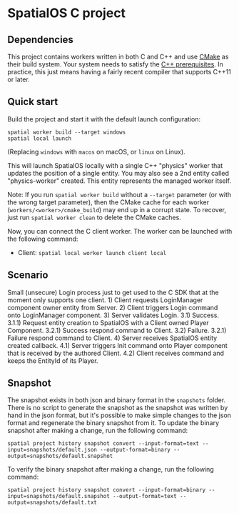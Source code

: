 # SpatialOS C project

## Dependencies

This project contains workers written in both C and C++ and use [CMake](https://cmake.org/download/)
as their build system. Your system needs to satisfy the
[C++ prerequisites](https://docs.improbable.io/reference/latest/cppsdk/setting-up#prerequisites).
In practice, this just means having a fairly recent compiler that supports C++11 or later.

## Quick start

Build the project and start it with the default launch configuration:

```
spatial worker build --target windows
spatial local launch
```

(Replacing `windows` with `macos` on macOS, or `linux` on Linux).

This will launch SpatialOS locally with a single C++ "physics" worker that updates the position of
a single entity. You may also see a 2nd entity called "physics-worker" created. This entity
represents the managed worker itself.

Note: If you run `spatial worker build` without a `--target` parameter (or with the wrong target
parameter), then the CMake cache for each worker (`workers/<worker>/cmake_build`) may end up in
a corrupt state. To recover, just run `spatial worker clean` to delete the CMake caches.

Now, you can connect the C client worker. The worker can be launched with the following command:

* Client: `spatial local worker launch client local`

## Scenario

Small (unsecure) Login process just to get used to the C SDK that at the moment only supports one client. 
	1) Client requests LoginManager component owner entity from Server.
	2) Client triggers Login command onto LoginManager component.
	3) Server validates Login.
		3.1) Success.
			3.1.1) Request entity creation to SpatialOS with a Client owned Player Component.
			3.2.1) Success respond command to Client.
		3.2) Failure.
			3.2.1) Failure respond command to Client.
	4) Server receives SpatialOS entity created callback.
		4.1) Server triggers Init command onto Player component that is received by the authored Client. 
		4.2) Client receives command and keeps the EntityId of its Player.

## Snapshot

The snapshot exists in both json and binary format in the `snapshots` folder. There is no script
to generate the snapshot as the snapshot was written by hand in the json format, but it's possible
to make simple changes to the json format and regenerate the binary snapshot from it. To update the
binary snapshot after making a change, run the following command:

```
spatial project history snapshot convert --input-format=text --input=snapshots/default.json --output-format=binary --output=snapshots/default.snapshot
```

To verify the binary snapshot after making a change, run the following command:

```
spatial project history snapshot convert --input-format=binary --input=snapshots/default.snapshot --output-format=text --output=snapshots/default.txt
```
